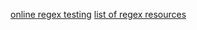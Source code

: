 [online regex testing](https://regex101.com/)
[list of regex resources](https://github.com/slevithan/awesome-regex)
